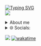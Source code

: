 [![Typing SVG](https://readme-typing-svg.herokuapp.com?font=Fira+Code&pause=1000&random=false&width=435&lines=Hi+there+%F0%9F%91%8B;I+am+a+java+developer;Discord%3A+%40Chillig3r;Twitch%3A+%40Chilligeroderso)](https://git.io/typing-svg)
<br>
<img src="https://discord.c99.nl/widget/theme-2/680906702979072148.png"/>
<details>
<summary> About me </summary>
Hallo 👋,
Ich bin Lian

Ich bin Developer für die Streamer [Wichtiger](https://www.twitch.tv/wichtiger) [Kenjih](https://www.twitch.tv/kenjih) und seinem Netzwerk: Kenjih.de

<summary> 💻 Tech Stack: </summary>

![Java](https://img.shields.io/badge/java-%23ED8B00.svg?style=flat&logo=java&logoColor=white) 
![SQLite](https://img.shields.io/badge/sqlite-%2307405e.svg?style=flat&logo=sqlite&logoColor=white) 
![Cloudflare](https://img.shields.io/badge/Cloudflare-F38020?style=flat&logo=Cloudflare&logoColor=white) 
![MySQL](https://img.shields.io/badge/mysql-%2300f.svg?style=flat&logo=mysql&logoColor=white) 
![Adobe Photoshop](https://img.shields.io/badge/adobephotoshop-%2331A8FF.svg?style=flat&logo=adobephotoshop&logoColor=white) 
![Docker](https://img.shields.io/badge/docker-%230db7ed.svg?style=flat&logo=docker&logoColor=white) 
  
</details>
<details>

<summary> 🌐 Socials: </summary>
  
[![Instagram](https://img.shields.io/badge/Instagram-%23E4405F.svg?logo=Instagram&logoColor=white)](https://www.instagram.com/chilliger_) 
[![Twitch](https://img.shields.io/badge/Twitch-%239146FF.svg?logo=Twitch&logoColor=white)](https://twitch.tv/ChilligerOderSo) 
[![Twitter](https://img.shields.io/badge/Twitter-%231DA1F2.svg?logo=Twitter&logoColor=white)](https://twitter.com/Chilliger14)
[![Github](https://img.shields.io/badge/github-%231DA1F2.svg?logo=github&logoColor=white)](https://github.com/Chilligor)

</details>

[![](https://visitcount.itsvg.in/api?id=chilligor&label=Profile%20Views&color=1&icon=5&pretty=true)](https://github.com/Chilligor)
[![wakatime](https://wakatime.com/badge/user/018ce505-d3f0-4500-bb1b-44649b9ee659.svg)](https://wakatime.com/@018ce505-d3f0-4500-bb1b-44649b9ee659)
